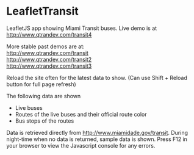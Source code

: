 # LeafletTransit
LeafletJS app showing Miami Transit buses. Live demo is at http://www.qtrandev.com/transit4

More stable past demos are at:  
http://www.qtrandev.com/transit  
http://www.qtrandev.com/transit2  
http://www.qtrandev.com/transit3  

Reload the site often for the latest data to show. (Can use Shift + Reload button for full page refresh)

The following data are shown
* Live buses
* Routes of the live buses and their official route color
* Bus stops of the routes

Data is retrieved directly from http://www.miamidade.gov/transit. During night-time when no data is returned, sample data is shown.
Press F12 in your browser to view the Javascript console for any errors.
